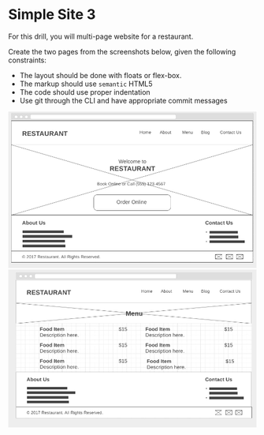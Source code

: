 # Simple Site 3

For this drill, you will multi-page website for a restaurant.

Create the two pages  from the screenshots below, given the following
constraints:

* The layout should be done with floats or flex-box.
* The markup should use `semantic` HTML5
* The code should use proper indentation
* Use git through the CLI and have appropriate commit messages

![](img/restaurant-page-1.png)
![](img/restaurant-page-2.png)
